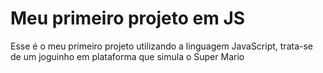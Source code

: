 <h1>Meu primeiro projeto em JS</h1>
<p>Esse é o meu primeiro projeto utilizando a linguagem JavaScript, trata-se de um joguinho em plataforma que simula o Super Mario</p>
